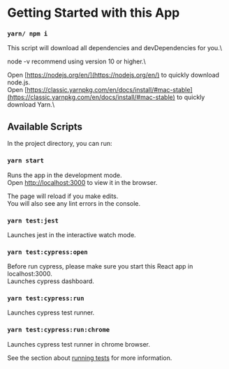 # Getting Started with this App

### `yarn/ npm i`

This script will download all dependencies and devDependencies for you.\

node -v recommend using version 10 or higher.\

Open [https://nodejs.org/en/](https://nodejs.org/en/) to quickly download node.js.\
Open [https://classic.yarnpkg.com/en/docs/install/#mac-stable](https://classic.yarnpkg.com/en/docs/install/#mac-stable) to quickly download Yarn.\

## Available Scripts

In the project directory, you can run:

### `yarn start`

Runs the app in the development mode.\
Open [http://localhost:3000](http://localhost:3000) to view it in the browser.

The page will reload if you make edits.\
You will also see any lint errors in the console.

### `yarn test:jest`

Launches jest in the interactive watch mode.

### `yarn test:cypress:open`

Before run cypress, please make sure you start this React app in localhost:3000.\
Launches cypress dashboard.

### `yarn test:cypress:run`

Launches cypress test runner.

### `yarn test:cypress:run:chrome`

Launches cypress test runner in chrome browser.

See the section about [running tests](https://facebook.github.io/create-react-app/docs/running-tests) for more information.
